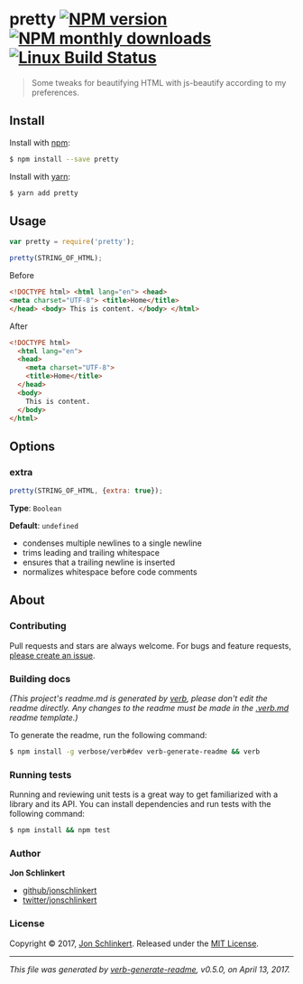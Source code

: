 # pretty [![NPM version](https://img.shields.io/npm/v/pretty.svg?style=flat)](https://www.npmjs.com/package/pretty) [![NPM monthly downloads](https://img.shields.io/npm/dm/pretty.svg?style=flat)](https://npmjs.org/package/pretty) [![Linux Build Status](https://img.shields.io/travis/jonschlinkert/pretty.svg?style=flat&label=Travis)](https://travis-ci.org/jonschlinkert/pretty)

> Some tweaks for beautifying HTML with js-beautify according to my preferences.

## Install

Install with [npm](https://www.npmjs.com/):

```sh
$ npm install --save pretty
```

Install with [yarn](https://yarnpkg.com):

```sh
$ yarn add pretty
```

## Usage

```js
var pretty = require('pretty');

pretty(STRING_OF_HTML);
```

Before

```html
<!DOCTYPE html> <html lang="en"> <head> 
<meta charset="UTF-8"> <title>Home</title> 
</head> <body> This is content. </body> </html>
```

After

```html
<!DOCTYPE html>
  <html lang="en">
  <head>
    <meta charset="UTF-8">
    <title>Home</title>
  </head>
  <body>
    This is content.
  </body>
</html>
```

## Options

### extra

```js
pretty(STRING_OF_HTML, {extra: true});
```

**Type**: `Boolean`

**Default**: `undefined`

* condenses multiple newlines to a single newline
* trims leading and trailing whitespace
* ensures that a trailing newline is inserted
* normalizes whitespace before code comments

## About

### Contributing

Pull requests and stars are always welcome. For bugs and feature requests, [please create an issue](../../issues/new).

### Building docs

_(This project's readme.md is generated by [verb](https://github.com/verbose/verb-generate-readme), please don't edit the readme directly. Any changes to the readme must be made in the [.verb.md](.verb.md) readme template.)_

To generate the readme, run the following command:

```sh
$ npm install -g verbose/verb#dev verb-generate-readme && verb
```

### Running tests

Running and reviewing unit tests is a great way to get familiarized with a library and its API. You can install dependencies and run tests with the following command:

```sh
$ npm install && npm test
```

### Author

**Jon Schlinkert**

* [github/jonschlinkert](https://github.com/jonschlinkert)
* [twitter/jonschlinkert](https://twitter.com/jonschlinkert)

### License

Copyright © 2017, [Jon Schlinkert](https://github.com/jonschlinkert).
Released under the [MIT License](LICENSE).

***

_This file was generated by [verb-generate-readme](https://github.com/verbose/verb-generate-readme), v0.5.0, on April 13, 2017._
